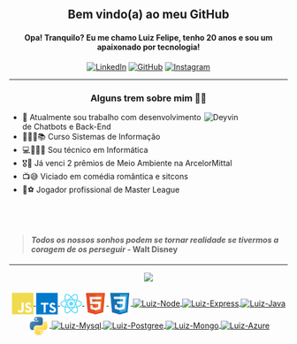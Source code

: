 <h2 align="center">
  
  <strong>Bem vindo(a) ao meu GitHub</strong>

</h2>

<div align="center">
  
</div>

<div align="center">

#### Opa! Tranquilo? Eu me chamo Luiz Felipe, tenho 20 anos e sou um apaixonado por tecnologia!

</div>

<div align="center">

[![LinkedIn](https://img.shields.io/badge/LinkedIn-09131b?style=for-the-badge&logo=linkedin&logoColor=white&link=https://www.linkedin.com/in/luiz-felipe-sena-b151971b3/)](https://www.linkedin.com/in/luiz-felipe-sena-b151971b3/)
  [![GitHub](https://img.shields.io/badge/GitHub-09131b?style=for-the-badge&logo=github&logoColor=white&link=https://github.com/LuizFPS04)](https://github.com/LuizFPS04)
  [![Instagram](https://img.shields.io/badge/Instagram-09131b?style=for-the-badge&logo=instagram&logoColor=white&link=https://www.instagram.com/luizfelipe_0401/)](https://www.instagram.com/luizfelipe_0401/)
  
</div>
  
---

<div align="center">

### **Alguns trem sobre mim 🐔🖤**

</div>

<img align="right" width="30%" height="60%" src="https://media1.tenor.com/m/eGUyWt5L1qIAAAAC/deyverson-palmeiras.gif" alt="Deyvin" />

<div align="left">

* 🤖 Atualmente sou trabalho com desenvolvimento de Chatbots e Back-End
* 👨🏽‍💻📚 Curso Sistemas de Informação 
* 💻👨🏽‍🎓 Sou técnico em Informática 
* 🎖️🌱 Já venci 2 prêmios de Meio Ambiente na ArcelorMittal 
* 📺😅 Viciado em comédia romântica e sitcons 
* 🤣⚽ Jogador profissional de Master League
  
</div>

<br></br>

<h4>

>*Todos os nossos sonhos podem se tornar realidade se tivermos a coragem de os perseguir* - **Walt Disney**

</h4>

---

<div align="center">
  <a href="https://github.com/LuizFPS04">
  <img height="180em" src="https://github-readme-stats.vercel.app/api/top-langs/?username=LuizFPS04&layout=compact&langs_count=7&theme=codeSTACKr"/>
</div>


<div align="center" style="display: inline_block"><br>
  <img align="center" alt="Luiz-Js" height="40" width="40" src="https://raw.githubusercontent.com/devicons/devicon/master/icons/javascript/javascript-plain.svg">
  <img align="center" alt="Luiz-Ts" height="40" width="40" src="https://raw.githubusercontent.com/devicons/devicon/master/icons/typescript/typescript-plain.svg">
  <img align="center" alt="Luiz-React" height="40" width="40" src="https://raw.githubusercontent.com/devicons/devicon/master/icons/react/react-original.svg">
  <img align="center" alt="Luiz-HTML" height="40" width="40" src="https://raw.githubusercontent.com/devicons/devicon/master/icons/html5/html5-original.svg">
  <img align="center" alt="Luiz-CSS" height="40" width="40" src="https://raw.githubusercontent.com/devicons/devicon/master/icons/css3/css3-original.svg">
  <img align="center" alt="Luiz-Node" height="40" width="40" src="https://cdn.jsdelivr.net/gh/devicons/devicon/icons/nodejs/nodejs-original.svg" />
  <img align="center" alt="Luiz-Express" height="40" width="40" src="https://cdn.jsdelivr.net/gh/devicons/devicon/icons/express/express-original.svg" />
  <img align="center" alt="Luiz-Java" height="40" width="40" src="https://cdn.jsdelivr.net/gh/devicons/devicon/icons/java/java-original.svg" />
  <img align="center" alt="Luiz-Python" height="40" width="40" src="https://raw.githubusercontent.com/devicons/devicon/master/icons/python/python-original.svg">
  <img align="center" alt="Luiz-Mysql" height="40" width="40" src="https://cdn.jsdelivr.net/gh/devicons/devicon/icons/mysql/mysql-original.svg" />
  <img align="center" alt="Luiz-Postgree" height="40" width="40" src="https://cdn.jsdelivr.net/gh/devicons/devicon/icons/postgresql/postgresql-plain.svg" />
  <img align="center" alt="Luiz-Mongo" height="40" width="40" src="https://cdn.jsdelivr.net/gh/devicons/devicon/icons/mongodb/mongodb-original.svg" />
  <img align="center" alt="Luiz-Azure" height="40" width="40" src="https://cdn.jsdelivr.net/gh/devicons/devicon/icons/azure/azure-original.svg" />                   
</div>
